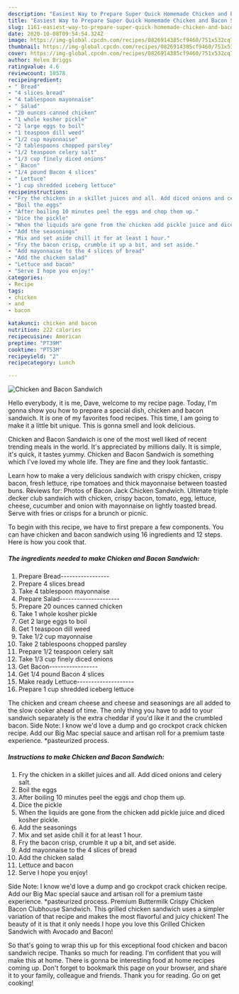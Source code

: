```yaml
---
description: "Easiest Way to Prepare Super Quick Homemade Chicken and Bacon Sandwich"
title: "Easiest Way to Prepare Super Quick Homemade Chicken and Bacon Sandwich"
slug: 1161-easiest-way-to-prepare-super-quick-homemade-chicken-and-bacon-sandwich
date: 2020-10-08T09:54:54.324Z
image: https://img-global.cpcdn.com/recipes/0826914385cf9460/751x532cq70/chicken-and-bacon-sandwich-recipe-main-photo.jpg
thumbnail: https://img-global.cpcdn.com/recipes/0826914385cf9460/751x532cq70/chicken-and-bacon-sandwich-recipe-main-photo.jpg
cover: https://img-global.cpcdn.com/recipes/0826914385cf9460/751x532cq70/chicken-and-bacon-sandwich-recipe-main-photo.jpg
author: Helen Briggs
ratingvalue: 4.6
reviewcount: 10578
recipeingredient:
- " Bread"
- "4 slices bread"
- "4 tablespoon mayonnaise"
- " Salad"
- "20 ounces canned chicken"
- "1 whole kosher pickle"
- "2 large eggs to boil"
- "1 teaspoon dill weed"
- "1/2 cup mayonnaise"
- "2 tablespoons chopped parsley"
- "1/2 teaspoon celery salt"
- "1/3 cup finely diced onions"
- " Bacon"
- "1/4 pound Bacon 4 slices"
- " Lettuce"
- "1 cup shredded iceberg lettuce"
recipeinstructions:
- "Fry the chicken in a skillet juices and all. Add diced onions and celery salt."
- "Boil the eggs"
- "After boiling 10 minutes peel the eggs and chop them up."
- "Dice the pickle"
- "When the liquids are gone from the chicken add pickle juice and diced kosher pickle."
- "Add the seasonings"
- "Mix and set aside chill it for at least 1 hour."
- "Fry the bacon crisp, crumble it up a bit, and set aside."
- "Add mayonnaise to the 4 slices of bread"
- "Add the chicken salad"
- "Lettuce and bacon"
- "Serve I hope you enjoy!"
categories:
- Recipe
tags:
- chicken
- and
- bacon

katakunci: chicken and bacon 
nutrition: 222 calories
recipecuisine: American
preptime: "PT39M"
cooktime: "PT53M"
recipeyield: "2"
recipecategory: Lunch

---
```



![Chicken and Bacon Sandwich](https://img-global.cpcdn.com/recipes/0826914385cf9460/751x532cq70/chicken-and-bacon-sandwich-recipe-main-photo.jpg)

Hello everybody, it is me, Dave, welcome to my recipe page. Today, I'm gonna show you how to prepare a special dish, chicken and bacon sandwich. It is one of my favorites food recipes. This time, I am going to make it a little bit unique. This is gonna smell and look delicious.

Chicken and Bacon Sandwich is one of the most well liked of recent trending meals in the world. It's appreciated by millions daily. It is simple, it's quick, it tastes yummy. Chicken and Bacon Sandwich is something which I've loved my whole life. They are fine and they look fantastic.

Learn how to make a very delicious sandwich with crispy chicken, crispy bacon, fresh lettuce, ripe tomatoes and thick mayonnaise between toasted buns. Reviews for: Photos of Bacon Jack Chicken Sandwich. Ultimate triple decker club sandwich with chicken, crispy bacon, tomato, egg, lettuce, cheese, cucumber and onion with mayonnaise on lightly toasted bread. Serve with fries or crisps for a brunch or picnic.


To begin with this recipe, we have to first prepare a few components. You can have chicken and bacon sandwich using 16 ingredients and 12 steps. Here is how you cook that.

<!--inarticleads1-->

##### The ingredients needed to make Chicken and Bacon Sandwich:

1. Prepare  Bread-----------------
1. Prepare 4 slices bread
1. Take 4 tablespoon mayonnaise
1. Prepare  Salad---------------------
1. Prepare 20 ounces canned chicken
1. Take 1 whole kosher pickle
1. Get 2 large eggs to boil
1. Get 1 teaspoon dill weed
1. Take 1/2 cup mayonnaise
1. Take 2 tablespoons chopped parsley
1. Prepare 1/2 teaspoon celery salt
1. Take 1/3 cup finely diced onions
1. Get  Bacon-----------------
1. Get 1/4 pound Bacon 4 slices
1. Make ready  Lettuce--------------------
1. Prepare 1 cup shredded iceberg lettuce


The chicken and cream cheese and cheese and seasonings are all added to the slow cooker ahead of time. The only thing you have to add to your sandwich separately is the extra cheddar if you&#39;d like it and the crumbled bacon. Side Note: I know we&#39;d love a dump and go crockpot crack chicken recipe. Add our Big Mac special sauce and artisan roll for a premium taste experience. *pasteurized process. 

<!--inarticleads2-->

##### Instructions to make Chicken and Bacon Sandwich:

1. Fry the chicken in a skillet juices and all. Add diced onions and celery salt.
1. Boil the eggs
1. After boiling 10 minutes peel the eggs and chop them up.
1. Dice the pickle
1. When the liquids are gone from the chicken add pickle juice and diced kosher pickle.
1. Add the seasonings
1. Mix and set aside chill it for at least 1 hour.
1. Fry the bacon crisp, crumble it up a bit, and set aside.
1. Add mayonnaise to the 4 slices of bread
1. Add the chicken salad
1. Lettuce and bacon
1. Serve I hope you enjoy!


Side Note: I know we&#39;d love a dump and go crockpot crack chicken recipe. Add our Big Mac special sauce and artisan roll for a premium taste experience. *pasteurized process. Premium Buttermilk Crispy Chicken Bacon Clubhouse Sandwich. This grilled chicken sandwich uses a simpler variation of that recipe and makes the most flavorful and juicy chicken! The beauty of it is that it only needs I hope you love this Grilled Chicken Sandwich with Avocado and Bacon! 

So that's going to wrap this up for this exceptional food chicken and bacon sandwich recipe. Thanks so much for reading. I'm confident that you will make this at home. There is gonna be interesting food at home recipes coming up. Don't forget to bookmark this page on your browser, and share it to your family, colleague and friends. Thank you for reading. Go on get cooking!
